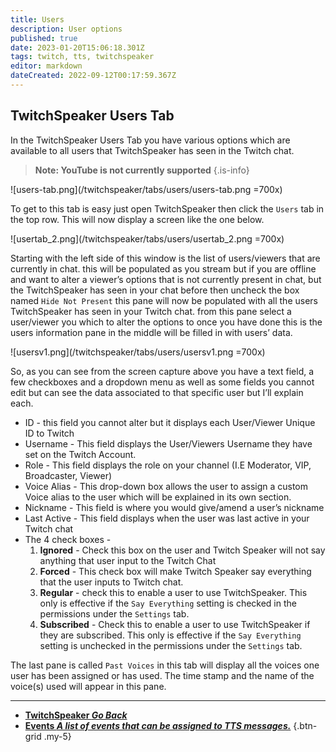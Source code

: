 ```yaml
---
title: Users
description: User options
published: true
date: 2023-01-20T15:06:18.301Z
tags: twitch, tts, twitchspeaker
editor: markdown
dateCreated: 2022-09-12T00:17:59.367Z
---
```


## TwitchSpeaker Users Tab

In the TwitchSpeaker Users Tab you have various options which are available to all users that TwitchSpeaker has seen in the Twitch chat.
>**Note: YouTube is not currently supported**
{.is-info}

![users-tab.png](/twitchspeaker/tabs/users/users-tab.png =700x)

To get to this tab is easy just open TwitchSpeaker then click the `Users` tab in the top row. This will now display a screen like the one below.

![usertab_2.png](/twitchspeaker/tabs/users/usertab_2.png =700x)

Starting with the left side of this window is the list of users/viewers that are currently in chat. this will be populated as you stream but if you are offline and want to alter a viewer’s options that is not currently present in chat, but the TwitchSpeaker has seen in your chat before then uncheck the box named `Hide Not Present` this pane will now be populated with all the users TwitchSpeaker has seen in your Twitch chat. from this pane select a user/viewer you which to alter the options to once you have done this is the users information pane in the middle will be filled in with users’ data.

![usersv1.png](/twitchspeaker/tabs/users/usersv1.png =700x)

So, as you can see from the screen capture above you have a text field, a few checkboxes and a dropdown menu as well as some fields you cannot edit but can see the data associated to that specific user but I’ll explain each.

- ID - this field you cannot alter but it displays each User/Viewer Unique ID to Twitch
- Username - This field displays the User/Viewers Username they have set on the Twitch Account.
- Role - This field displays the role on your channel (I.E Moderator, VIP, Broadcaster, Viewer)
- Voice Alias - This drop-down box allows the user to assign a custom Voice alias to the user which will be explained in its own section.
- Nickname - This field is where you would give/amend a user’s nickname
- Last Active - This field displays when the user was last active in your Twitch chat
- The 4 check boxes -
    1. **Ignored** - Check this box on the user and Twitch Speaker will not say anything that user input to the Twitch Chat
    1. **Forced** - This check box will make Twitch Speaker say everything that the user inputs to Twitch     chat.
    1. **Regular** - check this to enable a user to use TwitchSpeaker. This only is effective if the `Say Everything` setting is checked in the permissions under the `Settings` tab.
    1. **Subscribed** - Check this to enable a user to use TwitchSpeaker if they are subscribed. This only is effective if the `Say Everything` setting is unchecked in the permissions under the `Settings` tab.
 	 
The last pane is called `Past Voices` in this tab will display all the voices one user has been assigned or has used. The time stamp and the name of the voice(s) used will appear in this pane.

---

- [<i class="mdi mdi-chevron-left"></i>**TwitchSpeaker *Go Back***](/TwitchSpeaker)
- [<i class="mdi mdi-clock mdi-flip-h text--twitch"></i>**Events *A list of events that can be assigned to TTS messages.***](/TwitchSpeaker/Tabs/Events)
{.btn-grid .my-5}

